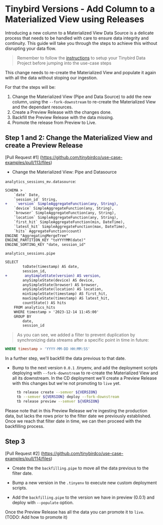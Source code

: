 # Tinybird Versions - Add Column to a Materialized View using Releases

Introducing a new column to a Materialized View Data Source is a delicate process that needs to be handled with care to ensure data integrity and continuity. This guide will take you through the steps to achieve this without disrupting your data flow.

> Remember to follow the [instructions](../README.md) to setup your Tinybird Data Project before jumping into the use-case steps

This change needs to re-create the Materialized View and populate it again with all the data without stoping our ingestion.

For that the steps will be:

1. Change the Materialized View (Pipe and Data Source) to add the new column, using the `--fork-downstream` to re-create the Materialized View and the dependant resources.
2. Create a Preview Release with the changes done.
3. Backfill the Preview Release with the data missing.
4. Promote the release from Preview to Live.

## Step 1 and 2: Change the Materialized View and create a Preview Release

[Pull Request #1] (https://github.com/tinybirdco/use-case-examples/pull/113/files)

- Change the Materialized View: Pipe and Datasource

`analytics_sessions_mv.datasource`:
```diff
SCHEMA >
    `date` Date,
    `session_id` String,
+    `version` SimpleAggregateFunction(any, String),
    `device` SimpleAggregateFunction(any, String),
    `browser` SimpleAggregateFunction(any, String),
    `location` SimpleAggregateFunction(any, String),
    `first_hit` SimpleAggregateFunction(min, DateTime),
    `latest_hit` SimpleAggregateFunction(max, DateTime),
    `hits` AggregateFunction(count)
ENGINE "AggregatingMergeTree"
ENGINE_PARTITION_KEY "toYYYYMM(date)"
ENGINE_SORTING_KEY "date, session_id"
```

`analytics_sessions.pipe`
```diff
SELECT
        toDate(timestamp) AS date,
        session_id,
+        anySimpleState(version) AS version,
        anySimpleState(device) AS device,
        anySimpleState(browser) AS browser,
        anySimpleState(location) AS location,
        minSimpleState(timestamp) AS first_hit,
        maxSimpleState(timestamp) AS latest_hit,
        countState() AS hits
    FROM analytics_hits
    WHERE timestamp > '2023-12-14 11:45:00'
    GROUP BY
        date,
        session_id
```

> As you can see, we added a filter to prevent duplication by synchronizing data streams after a specific point in time in future:
  ```sql
  WHERE timestamp > 'YYYY-MM-DD HH:MM:SS'
  ```
  In a further step, we'll backfill the data previous to that date.

- Bump to the next version `0.0.1` .tinyenv, and add the deployment scripts deploying with `--fork-downstream` to re-create the Materialized View and all its downstream. 
  In the CD deployment we'll create a Preview Release with this changes but we're not promoting to `live` yet.

  ```sh
    tb release create --semver ${VERSION}
    tb --semver ${VERSION} deploy --fork-downstream
    tb release preview --semver ${VERSION}
  ```

Please note that in this Preview Release we're ingesting the production data, but lacks the rows prior to the filter date we previously established. Once we reach that filter date in time, we can then proceed with the backfilling process.

## Step 3

[Pull Request #2] (https://github.com/tinybirdco/use-case-examples/pull/114/files)

- Create the the `backfilling.pipe` to move all the data previous to the filter date.

- Bump a new version in the `.tinyenv` to execute new custom deployment scripts. 

- Add the `backfilling.pipe` to the version we have in preview (0.0.1) and deploy with `--populate` option.

Once the Preview Release has all the data you can promote it to `live`. (TODO: Add how to promote it)
